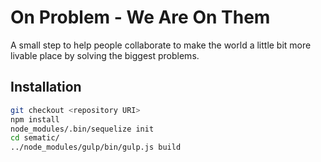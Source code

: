 # On Problem - We Are On Them

A small step to help people collaborate to make the world a little bit more livable place by solving the biggest 
problems.

## Installation

```bash
git checkout <repository URI>
npm install
node_modules/.bin/sequelize init
cd sematic/
../node_modules/gulp/bin/gulp.js build
```

